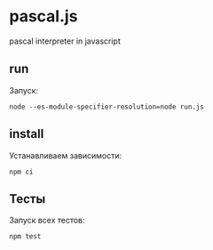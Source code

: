 # pascal.js
pascal interpreter in javascript

## run

Запуск:
```shell
node --es-module-specifier-resolution=node run.js 
```

## install

Устанавливаем зависимости:

```shell
npm ci
```
## Тесты
Запуск всех тестов:

```shell
npm test
```